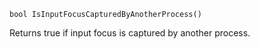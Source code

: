 `bool IsInputFocusCapturedByAnotherProcess()`

Returns true if input focus is captured by another process.
